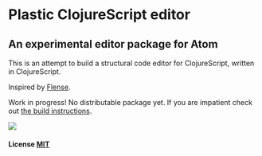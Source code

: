 # Plastic ClojureScript editor 

## An experimental editor package for Atom

This is an attempt to build a structural code editor for ClojureScript, written in ClojureScript.

Inspired by [Flense](https://github.com/mkremins/flense).

Work in progress! No distributable package yet. If you are impatient check out [the build instructions](https://github.com/darwin/plastic/blob/master/docs/build.md).

<img src="https://dl.dropboxusercontent.com/u/559047/plastic-shot-11.png">

#### License [MIT](LICENSE.md)
